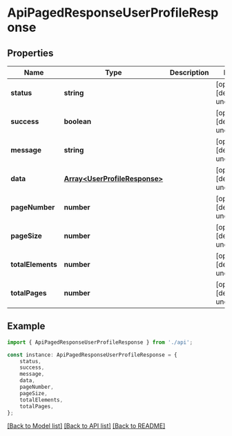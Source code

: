 # ApiPagedResponseUserProfileResponse


## Properties

Name | Type | Description | Notes
------------ | ------------- | ------------- | -------------
**status** | **string** |  | [optional] [default to undefined]
**success** | **boolean** |  | [optional] [default to undefined]
**message** | **string** |  | [optional] [default to undefined]
**data** | [**Array&lt;UserProfileResponse&gt;**](UserProfileResponse.md) |  | [optional] [default to undefined]
**pageNumber** | **number** |  | [optional] [default to undefined]
**pageSize** | **number** |  | [optional] [default to undefined]
**totalElements** | **number** |  | [optional] [default to undefined]
**totalPages** | **number** |  | [optional] [default to undefined]

## Example

```typescript
import { ApiPagedResponseUserProfileResponse } from './api';

const instance: ApiPagedResponseUserProfileResponse = {
    status,
    success,
    message,
    data,
    pageNumber,
    pageSize,
    totalElements,
    totalPages,
};
```

[[Back to Model list]](../README.md#documentation-for-models) [[Back to API list]](../README.md#documentation-for-api-endpoints) [[Back to README]](../README.md)
